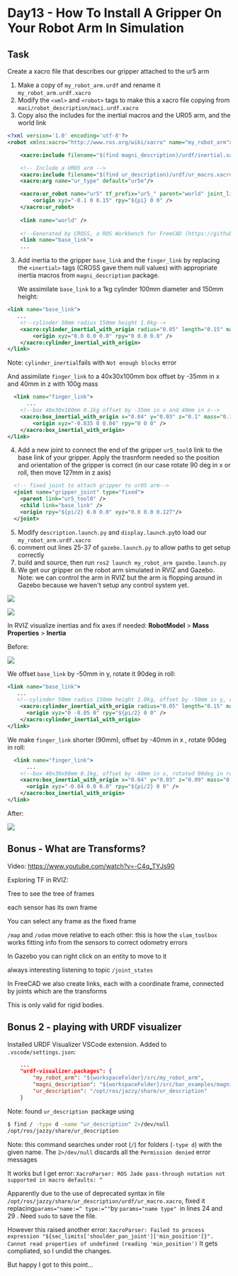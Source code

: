 # Day13 - How To Install A Gripper On Your Robot Arm In Simulation

## Task

Create a xacro file that describes our gripper attached to the ur5 arm

1. Make a copy of `my_robot_arm.urdf` and rename it `my_robot_arm.urdf.xacro` 
2. Modify the `<xml>` and `<robot>`  tags to make this a xacro file copying from  `maci/robot_description/maci.urdf.xacro` 
3. Copy also the includes for the inertial macros and the UR05 arm, and the world link

```xml
<?xml version='1.0' encoding='utf-8'?>
<robot xmlns:xacro="http://www.ros.org/wiki/xacro" name="my_robot_arm">

    <xacro:include filename="$(find magni_description)/urdf/inertial.xacro" />

    <!-- Include a UR05 arm -->
    <xacro:include filename="$(find ur_description)/urdf/ur_macro.xacro" />
    <xacro:arg name="ur_type" default="ur5e"/>

    <xacro:ur_robot name="ur5" tf_prefix="ur5_" parent="world" joint_limits_parameters_file="$(find ur_description)/config/$(arg ur_type)/joint_limits.yaml" kinematics_parameters_file="$(find ur_description)/config/$(arg ur_type)/default_kinematics.yaml" physical_parameters_file="$(find ur_description)/config/$(arg ur_type)/physical_parameters.yaml" visual_parameters_file="$(find ur_description)/config/$(arg ur_type)/visual_parameters.yaml">
        <origin xyz="-0.1 0 0.15" rpy="${pi} 0 0" />
    </xacro:ur_robot>
    
    <link name="world" />
    
    <!--Generated by CROSS, a ROS Workbench for FreeCAD (https://github.com/galou/freecad.cross)-->
  	<link name="base_link">
  	...
```

3. Add inertia to the gripper `base_link` and the `finger_link` by replacing the `<inertial>` tags (CROSS gave them null values) with appropriate inertia macros from `magni_description` package. 

   We assimilate `base_link` to a 1kg cylinder 100mm diameter and 150mm height:

``` xml
<link name="base_link">
   ...
    <!--cylinder 50mm radius 150mm height 1.0kg-->    
    <xacro:cylinder_inertial_with_origin radius="0.05" length="0.15" mass="1.0">
    	<origin xyz="0.0 0.0 0.0" rpy="0 0.0 0.0" />
    </xacro:cylinder_inertial_with_origin>
</link>
```

Note: `cylinder_inertial`fails with `Not enough blocks` error	

And assimilate `finger_link` to a 40x30x100mm box offset by -35mm in x and 40mm in z with 100g mass

```xml
  <link name="finger_link">
      ...
    <!--box 40x30x100mm 0.1kg offset by -35mm in x and 40mm in z-->
    <xacro:box_inertial_with_origin x="0.04" y="0.03" z="0.1" mass="0.1">
    	<origin xyz="-0.035 0 0.04" rpy="0 0 0" />
    </xacro:box_inertial_with_origin>    
</link>
```

4. Add a new joint to connect the end of the gripper `ur5_tool0` link to the base link of your gripper. Apply the trasnform needed so the position and orientation of the gripper is correct (in our case rotate 90 deg in x or roll, then move 127mm in z axis)

```xml
  <!-- fixed joint to attach gripper to ur05 arm-->
  <joint name="gripper_joint" type="fixed">
    <parent link="ur5_tool0" />
    <child link="base_link" />
    <origin rpy="${pi/2} 0.0 0.0" xyz="0.0 0.0 0.127"/>
  </joint>
```

5. Modify `description.launch.py`  and `display.launch.py`to load our `my_robot_arm.urdf.xacro`
6. comment out lines 25-37 of `gazebo.launch.py` to allow paths to get setup correctly
7. build and source, then run `ros2 launch my_robot_arm gazebo.launch.py` 
8. We get our gripper on the robot arm simulated in RVIZ and Gazebo. Note: we can control the arm in RVIZ but the arm is flopping around in Gazebo because we haven't setup any control system yet.

![](./assets/Day13_teaser_1_flopping_around.gif)

![](./assets/Day13_teaser_2_RVIZ_and_gazebo.gif)

In RVIZ visualize inertias and fix axes if needed: **RobotModel** > **Mass Properties** > **Inertia**

Before:

![](./assets/visualize_inertias_before.png)

We offset `base_link` by -50mm in y, rotate it 90deg in roll:

``` xml
<link name="base_link">
   ...
   <!--cylinder 50mm radius 150mm height 1.0kg, offset by -50mm in y, rotated 90deg in roll-->     
    <xacro:cylinder_inertial_with_origin radius="0.05" length="0.15" mass="1.0">
      <origin xyz="0 -0.05 0" rpy="${pi/2} 0 0" />
    </xacro:cylinder_inertial_with_origin>
</link>
```

We make `finger_link` shorter (90mm), offset by -40mm in x , rotate 90deg in roll:

```xml
  <link name="finger_link">
      ...
    <!--box 40x30x90mm 0.1kg, offset by -40mm in x, rotated 90deg in roll -->
    <xacro:box_inertial_with_origin x="0.04" y="0.03" z="0.09" mass="0.1">
      <origin xyz="-0.04 0.0 0.0" rpy="${pi/2} 0 0" />
    </xacro:box_inertial_with_origin>   
</link>
```

After:

![](./assets/visualize_inertias_after.png)

## Bonus - What are Transforms?

Video: https://www.youtube.com/watch?v=-C4q_TYJs90

Exploring TF in RVIZ:

Tree to see the tree of frames

each sensor has its own frame

You can select any frame as the fixed frame

`/map` and `/odom` move relative to each other: this is how the `slam_toolbox` works fitting info from the sensors to correct odometry errors

In Gazebo you can right click on an entity to move to it

always interesting listening to topic `/joint_states`

In FreeCAD we also create links, each with a coordinate frame, connected by joints which are the transforms 

This is only valid for rigid bodies.

## Bonus 2 - playing with URDF visualizer

Installed URDF Visualizer VSCode extension. Added to `.vscode/settings.json`:

```json
    ...
	"urdf-visualizer.packages": {
        "my_robot_arm": "${workspaceFolder}/src/my_robot_arm",
        "magni_description": "${workspaceFolder}/src/bar_examples/magni_description",
        "ur_description": "/opt/ros/jazzy/share/ur_description"
    }
```

Note: found `ur_description `package using 

```bash
$ find / -type d -name "ur_description" 2>/dev/null
/opt/ros/jazzy/share/ur_description
```

Note: this command searches under root (`/`)  for folders (`-type d`) with the given name. The `2>/dev/null` discards all the `Permission denied` error messages

It works but I get error: `XacroParser: ROS Jade pass-through notation not supported in macro defaults: ^`

Apparently due to the use of deprecated syntax in file `/opt/ros/jazzy/share/ur_description/urdf/ur_macro.xacro`, fixed it replacing`params="name:=^ type:=^"`by `params="name type" `in lines 24 and 29 . Need `sudo` to save the file.

However this raised another error: `XacroParser: Failed to process expression "${sec_limits['shoulder_pan_joint']['min_position']}". Cannot read properties of undefined (reading 'min_position')`
It gets compliated, so I undid the changes. 

But happy I got to this point...

